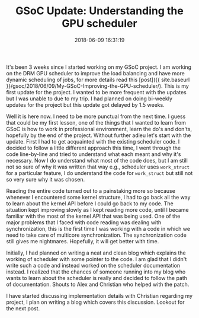 ﻿---
layout:     post
title:      "GSoC Update: Understanding the GPU scheduler"
date:       2018-06-09 16:31:19
excerpt_separator: <!--more-->
categories: GSoC 
tags: [GSoC, Programming]
comments:   true

---

It's been 3 weeks since I started working on my GSoC project. I am working on the DRM GPU scheduler to improve the load balancing and have
more dynamic scheduling of jobs, for more details read this [post]({{ site.baseurl }}/gsoc/2018/06/09/My-GSoC-Improving-the-GPU-scheduler/).
This is my first update for the project. I wanted to be more frequent with the updates but I was unable to due to my trip. I had planned on
doing bi-weekly updates for the project but this update got delayed by 1.5 weeks. 

<!--more-->

Well it is here now. I need to be more punctual from the next time. I guess that could be my first lesson, one of the things that I wanted to
learn from GSoC is how to work in professional environment, learn the do's and don'ts, hopefully by the end of the project. 
Without further adieu let's start with the update. First I had to get acquainted with the existing scheduler code. I
decided to follow a little different approach this time, I went through the code line-by-line and tried to understand what each meant and
why it's necessary. Now I do understand what most of the code does, but I am still not so sure of why it was written that way e.g.,
scheduler uses `work_struct` for a particular feature, I do understand the code for `work_struct` but still not so very sure why it was
chosen.

Reading the entire code turned out to a painstaking more so because whenever I encountered some kernel structure, I had to go back all the
way to learn about the kernel API before I could go back to my code. The situation kept improving slowly as I kept reading more code, until I became
familiar with the most of the kernel API that was being used. One of the major problems that I faced with code reading was dealing with
synchronization, this is the first time I was working with a code in which we need to take care of multicore synchronization. The synchronization
code still gives me nightmares. Hopefully, it will get better with time. 

Initially, I had planned on writing a neat and clean blog which explains the working of scheduler with some pointer to the code. I am glad that I
didn't write such a code and instead worked on the scheduler documentation instead. I realized that the chances of someone running into my
blog who wants to learn about the scheduler is really and decided to follow the path of documentation. Shouts to Alex and Christian who helped
with the patch.

I have started discussing implementation details with Christian regarding my project, I plan on writing a blog which covers this discussion.
Lookout for the next post.

